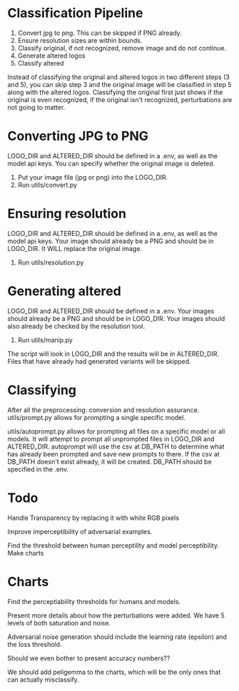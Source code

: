 # Classification Pipeline
1. Convert jpg to png. This can be skipped if PNG already.
2. Ensure resolution sizes are within bounds.
3. Classify original, if not recognized, remove image and do not continue.
4. Generate altered logos
5. Classify altered

Instead of classifying the original and altered logos in two different steps (3 and 5), you can skip step 3 and the original image will be classified in step 5 along with the altered logos.
Classifying the original first just shows if the original is even recognized, if the original isn't recognized, perturbations are not going to matter.

# Converting JPG to PNG
LOGO_DIR and ALTERED_DIR should be defined in a .env, as well as the model api keys.
You can specify whether the original image is deleted.

1. Put your image file (jpg or png) into the LOGO_DIR. 
2. Run utils/convert.py

# Ensuring resolution
LOGO_DIR and ALTERED_DIR should be defined in a .env, as well as the model api keys.
Your image should already be a PNG and should be in LOGO_DIR.
It WILL replace the original image.

1. Run utils/resolution.py

# Generating altered
LOGO_DIR and ALTERED_DIR should be defined in a .env.
Your images should already be a PNG and should be in LOGO_DIR.
Your images should also already be checked by the resolution tool.

1. Run utils/manip.py

The script will look in LOGO_DIR and the results will be in ALTERED_DIR.
Files that have already had generated variants will be skipped.

# Classifying
After all the preprocessing: conversion and resolution assurance.
utils/prompt.py allows for prompting a single specific model.

utils/autoprompt.py allows for prompting all files on a specific model or all models. It will attempt to prompt all unprompted files in LOGO_DIR and ALTERED_DIR. autoprompt will use the csv at DB_PATH to determine what has already been prompted and save new prompts to there. If the csv at DB_PATH doesn't exist already, it will be created. DB_PATH should be specified in the .env. 

# Todo
Handle Transparency by replacing it with white RGB pixels

Improve imperceptibility of adversarial examples. 

Find the threshold between human perceptility and model perceptibility.
Make charts

# Charts
Find the perceptiability thresholds for humans and models. 

Present more details about how the perturbations were added.
We have 5 levels of both saturation and noise.

Adversarial noise generation should include the learning rate (epsilon) and the loss threshold.

Should we even bother to present accuracy numbers??

We should add peligemma to the charts, which will be the only ones that can actually misclassify. 
